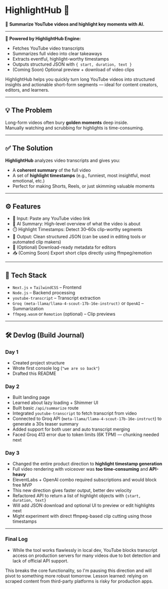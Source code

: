 # HighlightHub 📍

🎥 **Summarize YouTube videos and highlight key moments with AI.**

---

🧠 **Powered by HighlightHub Engine:**

- Fetches YouTube video transcripts
- Summarizes full video into clear takeaways
- Extracts eventful, highlight-worthy timestamps
- Outputs structured JSON with `{ start, duration, text }`
- (Coming Soon) Optional preview + download of video clips

HighlightHub helps you quickly turn long YouTube videos into structured insights and actionable short-form segments — ideal for content creators, editors, and learners.

---

## 💡 The Problem

Long-form videos often bury **golden moments** deep inside.  
Manually watching and scrubbing for highlights is time-consuming.

---

## ✅ The Solution

**HighlightHub** analyzes video transcripts and gives you:

- A **coherent summary** of the full video
- A set of **highlight timestamps** (e.g., funniest, most insightful, most emotional, etc.)
- Perfect for making Shorts, Reels, or just skimming valuable moments

---

## ⚙️ Features

- 🔗 Input: Paste any YouTube video link
- 🧠 AI Summary: High-level overview of what the video is about
- ⏱️ Highlight Timestamps: Detect 30–60s clip-worthy segments
- 🧾 Output: Clean structured JSON (can be used in editing tools or automated clip makers)
- 🧰 (Optional) Download-ready metadata for editors
- 📥 (Coming Soon) Export short clips directly using ffmpeg/remotion

---

## 🧱 Tech Stack

- `Next.js` + `TailwindCSS` – Frontend
- `Node.js` – Backend processing
- `youtube-transcript` – Transcript extraction
- `Groq (meta-llama/llama-4-scout-17b-16e-instruct)` or `OpenAI` – Summarization
- `ffmpeg.wasm` or `Remotion` (optional) – Clip previews

---

## 🛠️ Devlog (Build Journal)

### Day 1

- Created project structure
- Wrote first console log (`"we are so back"`)
- Drafted this README

### Day 2

- Built landing page
- Learned about lazy loading + Shimmer UI
- Built basic `/api/summarize` route
- Integrated `youtube-transcript` to fetch transcript from video
- Connected to Groq API (`meta-llama/llama-4-scout-17b-16e-instruct`) to generate a 30s teaser summary
- Added support for both user and auto transcript merging
- Faced Groq 413 error due to token limits (6K TPM) — chunking needed next

### Day 3

- Changed the entire product direction to **highlight timestamp generation**
- Full video rendering with voiceover was **too time-consuming** and **API-heavy**
- EleventLabs + OpenAI combo required subscriptions and would block free MVP
- This new direction gives faster output, better dev velocity
- Refactored API to return a list of highlight objects with `{start, duration, text}`
- Will add JSON download and optional UI to preview or edit highlights next
- Might experiment with direct ffmpeg-based clip cutting using those timestamps

---

### Final Log

- While the tool works flawlessly in local dev, YouTube blocks transcript access on production servers for many videos due to bot detection and lack of official API support.

This breaks the core functionality, so I'm pausing this direction and will pivot to something more robust tomorrow. Lesson learned: relying on scraped content from third-party platforms is risky for production apps.
